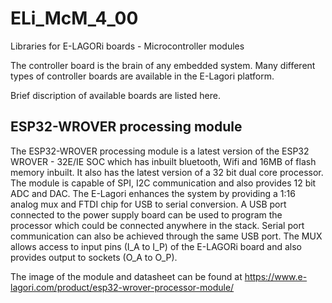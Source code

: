 # ELi_McM_4_00
Libraries for E-LAGORi boards - Microcontroller modules


The controller board is the brain of any embedded system. Many different types of controller boards are available in the E-Lagori platform. 

Brief discription of available boards are listed here. 


ESP32-WROVER processing module
-------------------------------
The ESP32-WROVER processing module is a latest version of the ESP32 WROVER - 32E/IE SOC which has inbuilt bluetooth, 
Wifi and 16MB of flash memory inbuilt. It also has the latest version of a 32 bit dual core processor. 
The module is capable of SPI, I2C communication and also provides 12 bit ADC and DAC. 
The E-Lagori enhances the system by providing a 1:16 analog mux and FTDI chip for USB to serial conversion. 
A USB port connected to the power supply board can be used to program the processor which could be connected anywhere in the stack. 
Serial port communication can also be achieved through the same USB port. 
The MUX allows access to input pins (I_A to I_P) of the E-LAGORi board and also provides output to sockets (O_A to O_P). 

The image of the module and datasheet can be found at https://www.e-lagori.com/product/esp32-wrover-processor-module/



